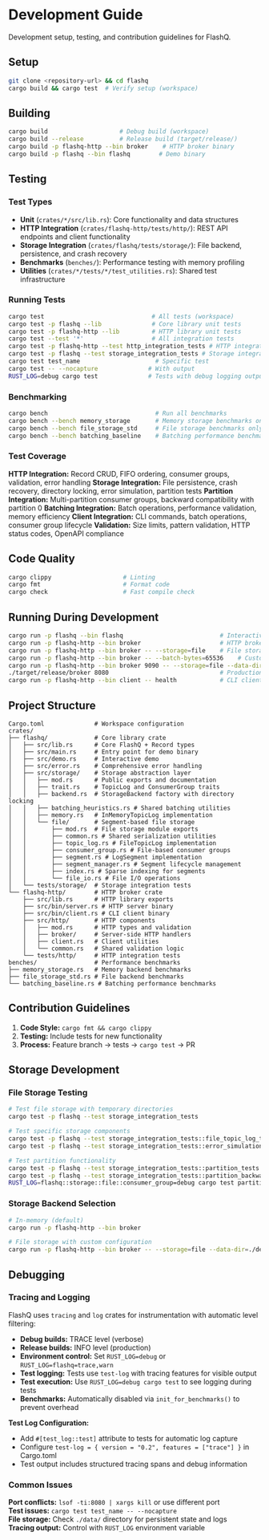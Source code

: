 # Development Guide

Development setup, testing, and contribution guidelines for FlashQ.

## Setup

```bash
git clone <repository-url> && cd flashq
cargo build && cargo test  # Verify setup (workspace)
```

## Building

```bash
cargo build                    # Debug build (workspace)
cargo build --release          # Release build (target/release/)
cargo build -p flashq-http --bin broker    # HTTP broker binary
cargo build -p flashq --bin flashq        # Demo binary
```

## Testing

### Test Types

- **Unit** (`crates/*/src/lib.rs`): Core functionality and data structures
- **HTTP Integration** (`crates/flashq-http/tests/http/`): REST API endpoints and client functionality
- **Storage Integration** (`crates/flashq/tests/storage/`): File backend, persistence, and crash recovery
- **Benchmarks** (`benches/`): Performance testing with memory profiling
- **Utilities** (`crates/*/tests/*/test_utilities.rs`): Shared test infrastructure

### Running Tests

```bash
cargo test                              # All tests (workspace)
cargo test -p flashq --lib              # Core library unit tests
cargo test -p flashq-http --lib         # HTTP library unit tests
cargo test --test '*'                   # All integration tests
cargo test -p flashq-http --test http_integration_tests # HTTP integration tests
cargo test -p flashq --test storage_integration_tests # Storage integration tests
cargo test test_name                     # Specific test
cargo test -- --nocapture              # With output
RUST_LOG=debug cargo test              # Tests with debug logging output
```

### Benchmarking

```bash
cargo bench                              # Run all benchmarks
cargo bench --bench memory_storage       # Memory storage benchmarks only
cargo bench --bench file_storage_std     # File storage benchmarks only
cargo bench --bench batching_baseline    # Batching performance benchmarks
```

### Test Coverage

**HTTP Integration:** Record CRUD, FIFO ordering, consumer groups, validation, error handling
**Storage Integration:** File persistence, crash recovery, directory locking, error simulation, partition tests
**Partition Integration:** Multi-partition consumer groups, backward compatibility with partition 0
**Batching Integration:** Batch operations, performance validation, memory efficiency
**Client Integration:** CLI commands, batch operations, consumer group lifecycle
**Validation:** Size limits, pattern validation, HTTP status codes, OpenAPI compliance

## Code Quality

```bash
cargo clippy                    # Linting
cargo fmt                       # Format code  
cargo check                     # Fast compile check
```

## Running During Development

```bash
cargo run -p flashq --bin flashq                           # Interactive demo
cargo run -p flashq-http --bin broker                      # HTTP broker (in-memory, TRACE logging)
cargo run -p flashq-http --bin broker -- --storage=file    # File storage backend
cargo run -p flashq-http --bin broker -- --batch-bytes=65536    # Custom batch size (64KB)
cargo run -p flashq-http --bin broker 9090 -- --storage=file --data-dir=./test-data  # Custom config
./target/release/broker 8080                               # Production (INFO logging)
cargo run -p flashq-http --bin client -- health            # CLI client
```

## Project Structure

```
Cargo.toml              # Workspace configuration
crates/
├── flashq/             # Core library crate
│   ├── src/lib.rs      # Core FlashQ + Record types  
│   ├── src/main.rs     # Entry point for demo binary
│   ├── src/demo.rs     # Interactive demo
│   ├── src/error.rs    # Comprehensive error handling
│   ├── src/storage/    # Storage abstraction layer
│   │   ├── mod.rs      # Public exports and documentation
│   │   ├── trait.rs    # TopicLog and ConsumerGroup traits
│   │   ├── backend.rs  # StorageBackend factory with directory locking
│   │   ├── batching_heuristics.rs # Shared batching utilities
│   │   ├── memory.rs   # InMemoryTopicLog implementation
│   │   └── file/       # Segment-based file storage
│   │       ├── mod.rs  # File storage module exports
│   │       ├── common.rs # Shared serialization utilities
│   │       ├── topic_log.rs # FileTopicLog implementation
│   │       ├── consumer_group.rs # File-based consumer groups
│   │       ├── segment.rs # LogSegment implementation
│   │       ├── segment_manager.rs # Segment lifecycle management
│   │       ├── index.rs # Sparse indexing for segments
│   │       └── file_io.rs # File I/O operations
│   └── tests/storage/  # Storage integration tests
└── flashq-http/        # HTTP broker crate
    ├── src/lib.rs      # HTTP library exports
    ├── src/bin/server.rs # HTTP server binary
    ├── src/bin/client.rs # CLI client binary
    ├── src/http/       # HTTP components
    │   ├── mod.rs      # HTTP types and validation
    │   ├── broker/     # Server-side HTTP handlers
    │   ├── client.rs   # Client utilities
    │   └── common.rs   # Shared validation logic
    └── tests/http/     # HTTP integration tests
benches/                # Performance benchmarks
├── memory_storage.rs   # Memory backend benchmarks
├── file_storage_std.rs # File backend benchmarks
└── batching_baseline.rs # Batching performance benchmarks
```

## Contribution Guidelines

1. **Code Style:** `cargo fmt && cargo clippy` 
2. **Testing:** Include tests for new functionality
3. **Process:** Feature branch → tests → `cargo test` → PR

## Storage Development

### File Storage Testing

```bash
# Test file storage with temporary directories
cargo test -p flashq --test storage_integration_tests

# Test specific storage components
cargo test -p flashq --test storage_integration_tests::file_topic_log_tests
cargo test -p flashq --test storage_integration_tests::error_simulation_tests

# Test partition functionality
cargo test -p flashq --test storage_integration_tests::partition_tests
cargo test -p flashq --test storage_integration_tests::partition_backward_compatibility_tests
RUST_LOG=flashq::storage::file::consumer_group=debug cargo test partition_tests -- --nocapture
```

### Storage Backend Selection

```bash
# In-memory (default)
cargo run -p flashq-http --bin broker

# File storage with custom configuration
cargo run -p flashq-http --bin broker -- --storage=file --data-dir=./dev-data --batch-bytes=262144  # 256KB batches
```

## Debugging

### Tracing and Logging

FlashQ uses `tracing` and `log` crates for instrumentation with automatic level filtering:
- **Debug builds:** TRACE level (verbose)
- **Release builds:** INFO level (production)
- **Environment control:** Set `RUST_LOG=debug` or `RUST_LOG=flashq=trace,warn`
- **Test logging:** Tests use `test-log` with tracing features for visible output
- **Test execution:** Use `RUST_LOG=debug cargo test` to see logging during tests
- **Benchmarks:** Automatically disabled via `init_for_benchmarks()` to prevent overhead

**Test Log Configuration:**
- Add `#[test_log::test]` attribute to tests for automatic log capture
- Configure `test-log = { version = "0.2", features = ["trace"] }` in Cargo.toml
- Test output includes structured tracing spans and debug information

### Common Issues

**Port conflicts:** `lsof -ti:8080 | xargs kill` or use different port  
**Test issues:** `cargo test test_name -- --nocapture`  
**File storage:** Check `./data/` directory for persistent state and logs  
**Tracing output:** Control with `RUST_LOG` environment variable